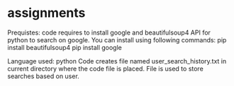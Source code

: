 # assignments

Prequistes:
code requires to install google and beautifulsoup4 API for python to search on google.
You can install using following commands:
pip install beautifulsoup4
pip install google

Language used:  python
Code creates file named user_search_history.txt in current directory where the code file is placed.
File is used to store searches based on user.
